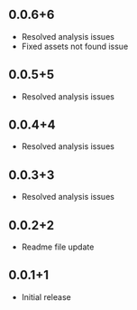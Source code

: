 ## 0.0.6+6

* Resolved analysis issues
* Fixed assets not found issue

## 0.0.5+5

* Resolved analysis issues

## 0.0.4+4

* Resolved analysis issues

## 0.0.3+3

* Resolved analysis issues

## 0.0.2+2

* Readme file update

## 0.0.1+1

* Initial release
